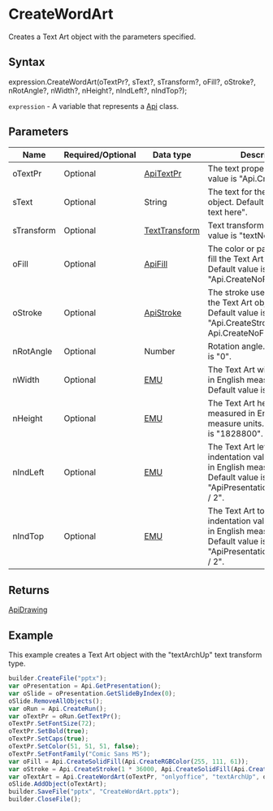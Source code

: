 # CreateWordArt

Creates a Text Art object with the parameters specified.

## Syntax

expression.CreateWordArt(oTextPr?, sText?, sTransform?, oFill?, oStroke?, nRotAngle?, nWidth?, nHeight?, nIndLeft?, nIndTop?);

`expression` - A variable that represents a [Api](../Api.md) class.

## Parameters

| **Name** | **Required/Optional** | **Data type** | **Description** |
| ------------- | ------------- | ------------- | ------------- |
| oTextPr | Optional | [ApiTextPr](../../ApiTextPr/ApiTextPr.md) | The text properties. Default value is "Api.CreateTextPr()". |
| sText | Optional | String | The text for the Text Art object. Default value is "Your text here". |
| sTransform | Optional | [TextTransform](../../../Enumerations/TextTransform.md) | Text transform type. Default value is "textNoShape". |
| oFill | Optional | [ApiFill](../../ApiFill/ApiFill.md) | The color or pattern used to fill the Text Art object. Default value is "Api.CreateNoFill()". |
| oStroke | Optional | [ApiStroke](../../ApiStroke/ApiStroke.md) | The stroke used to create the Text Art object shadow. Default value is "Api.CreateStroke(0, Api.CreateNoFill())". |
| nRotAngle | Optional | Number | Rotation angle. Default value is "0". |
| nWidth | Optional | [EMU](../../../Enumerations/Emu.md) | The Text Art width measured in English measure units. Default value is "1828800". |
| nHeight | Optional | [EMU](../../../Enumerations/Emu.md) | The Text Art heigth measured in English measure units. Default value is "1828800". |
| nIndLeft | Optional | [EMU](../../../Enumerations/Emu.md) | The Text Art left side indentation value measured in English measure units. Default value is "ApiPresentation.GetWidth() / 2". |
| nIndTop | Optional | [EMU](../../../Enumerations/Emu.md) | The Text Art top side indentation value measured in English measure units. Default value is "ApiPresentation.GetHeight() / 2". |


## Returns

[ApiDrawing](../../ApiDrawing/ApiDrawing.md)

## Example

This example creates a Text Art object with the "textArchUp" text transform type.

```javascript
builder.CreateFile("pptx");
var oPresentation = Api.GetPresentation();
var oSlide = oPresentation.GetSlideByIndex(0);
oSlide.RemoveAllObjects();
var oRun = Api.CreateRun();
var oTextPr = oRun.GetTextPr();
oTextPr.SetFontSize(72);
oTextPr.SetBold(true);
oTextPr.SetCaps(true);
oTextPr.SetColor(51, 51, 51, false);
oTextPr.SetFontFamily("Comic Sans MS");
var oFill = Api.CreateSolidFill(Api.CreateRGBColor(255, 111, 61));
var oStroke = Api.CreateStroke(1 * 36000, Api.CreateSolidFill(Api.CreateRGBColor(51, 51, 51)));
var oTextArt = Api.CreateWordArt(oTextPr, "onlyoffice", "textArchUp", oFill, oStroke, 0, 100 * 36000, 30 * 36000);
oSlide.AddObject(oTextArt);
builder.SaveFile("pptx", "CreateWordArt.pptx");
builder.CloseFile();
```